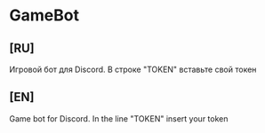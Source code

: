# GameBot

## [RU]
Игровой бот для Discord. В строке "TOKEN" вставьте свой токен

## [EN]
Game bot for Discord. In the line "TOKEN" insert your token


